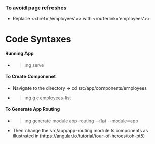 ### To avoid page refreshes

- Replace <<href='/employees'>> with <routerlink='employees'>>
 
>>>>>>>>>>>>>>>>>>>>>>>>>>>>>>>>>>>>>>>>>>>>>>>>>>>>>>>>>>>>>>>>>>>>>>>>>>>>

# Code Syntaxes
#### Running App
- > ng serve
#### To Create Componenet
- Navigate to the directory
-> cd src/app/components/employees

- > ng g c employees-list


#### To Generate App Routing

- > ng generate module app-routing --flat --module=app

- Then change the src/app/app-routing.module.ts components as illustrated in (https://angular.io/tutorial/tour-of-heroes/toh-pt5)